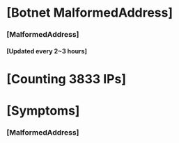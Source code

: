 # [Botnet MalformedAddress]
### [MalformedAddress]
#### [Updated every 2~3 hours]

# [Counting 3833 IPs]

# [Symptoms] 
###   [MalformedAddress]

